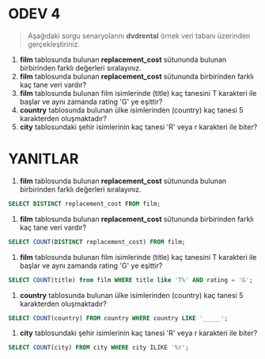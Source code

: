 # ODEV 4

> Aşağıdaki sorgu senaryolarını **dvdrental** örnek veri tabanı üzerinden gerçekleştiriniz.
> 
1. **film** tablosunda bulunan **replacement_cost** sütununda bulunan birbirinden farklı değerleri sıralayınız.
2. **film** tablosunda bulunan **replacement_cost** sütununda birbirinden farklı kaç tane veri vardır?
3. **film** tablosunda bulunan film isimlerinde (title) kaç tanesini T karakteri ile başlar ve aynı zamanda rating 'G' ye eşittir?
4. **country** tablosunda bulunan ülke isimlerinden (country) kaç tanesi 5 karakterden oluşmaktadır?
5. **city** tablosundaki şehir isimlerinin kaç tanesi 'R' veya r karakteri ile biter?

# YANITLAR

1. **film** tablosunda bulunan **replacement_cost** sütununda bulunan birbirinden farklı değerleri sıralayınız.

```sql
SELECT DISTINCT replacement_cost FROM film;
```

1. **film** tablosunda bulunan **replacement_cost** sütununda birbirinden farklı kaç tane veri vardır?

```sql
SELECT COUNT(DISTINCT replacement_cost) FROM film;
```

1. **film** tablosunda bulunan film isimlerinde (title) kaç tanesini T karakteri ile başlar ve aynı zamanda rating 'G' ye eşittir?

```sql
SELECT COUNT(title) from film WHERE title like 'T%' AND rating = 'G';
```

1. **country** tablosunda bulunan ülke isimlerinden (country) kaç tanesi 5 karakterden oluşmaktadır?

```sql
SELECT COUNT(country) FROM country WHERE country LIKE '_____';
```

1. **city** tablosundaki şehir isimlerinin kaç tanesi 'R' veya r karakteri ile biter?

```sql
SELECT COUNT(city) FROM city WHERE city ILIKE '%r';
```